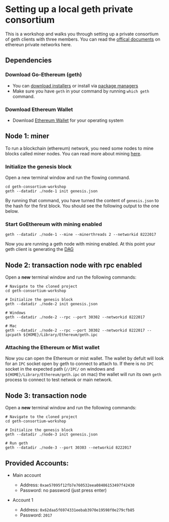 # Setting up a local geth private consortium

This is a workshop and walks you through setting up a private consortium of geth clients with three members. You can read the [offical documents](https://github.com/ethereum/go-ethereum/wiki/Private-network) on ethereun private networks here.

## Dependencies

### Download Go-Ethereum (geth)

* You can [download installers](https://ethereum.github.io/go-ethereum/downloads/) or install via [package managers](https://ethereum.github.io/go-ethereum/install/)
* Make sure you have `geth` in your command by running `which geth` command.

### Download Ethereum Wallet
* Download [Ethereum Wallet](https://github.com/ethereum/mist/releases) for your operating system

## Node 1: miner

To run a blockchain (ethereum) network, you need some nodes to mine blocks called miner nodes. You can read more about mining [here](https://github.com/ethereum/wiki/wiki/Mining).

### Initialize the genesis block
Open a new terminal window and run the flowing command. 

```
cd geth-consortium-workshop
geth --datadir ./node-1 init genesis.json
```

By running that command, you have turned the content of `genesis.json` to the hash for the first block. You should see the following output to the one below.

### Start GoEthereum with mining enabled

```
geth --datadir ./node-1 --mine --minerthreads 2 --networkid 8222017
```

Now you are running a geth node with mining enabled. At this point your geth client is generating the [DAG](https://github.com/ethereum/wiki/wiki/Mining#ethash-dag)

## Node 2: transaction node with rpc enabled
Open a **new** terminal window and run the following commands:

```
# Navigate to the cloned project
cd geth-consortium-workshop

# Initialize the genesis block
geth --datadir ./node-2 init genesis.json

# Windows
geth --datadir ./node-2 --rpc --port 30302 --networkid 8222017

# Mac
geth --datadir ./node-2 --rpc --port 30302 --networkid 8222017 --ipcpath ${HOME}/Library/Ethereum/geth.ipc
```

### Attaching the Ethereum or Mist wallet
Now you can open the Ethereum or mist wallet. The wallet by defult will look for an `IPC` socket open by geth to connect to attach to. If there is no `IPC` socket in the expected path (`//IPC/` on windows and `${HOME}/Library/Ethereum/geth.ipc` on mac) the wallet will run its own `geth` process to connect to test netwok or main network.

## Node 3: transaction node
Open a **new** terminal window and run the following commands:

```
# Navigate to the cloned project
cd geth-consortium-workshop

# Initialize the genesis block
geth --datadir ./node-3 init genesis.json

# Run geth
geth --datadir ./node-3 --port 30303 --networkid 8222017
```


## Provided Accounts:

* Main account
    * Address: `0xae57095f12fb7e760532eea08486153497f42430`
    * Password: no password (just press enter)

* Account 1
    * Address: `0x62daa5f6974331eebab3970e19598f0e279cfb85`
    * Password: `2017`

